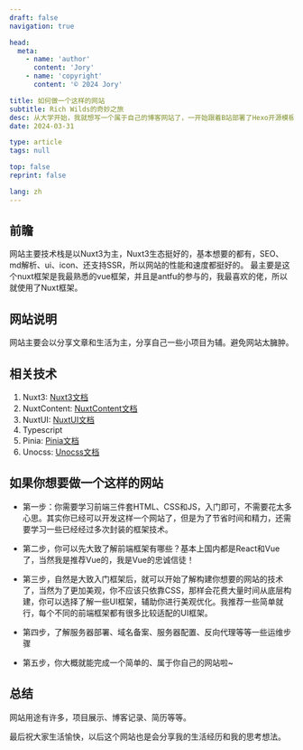 ```yaml
---
draft: false
navigation: true

head:
  meta:
    - name: 'author'
      content: 'Jory'
    - name: 'copyright'
      content: '© 2024 Jory'

title: 如何做一个这样的网站
subtitle: Rich Wilds的奇妙之旅
desc: 从大学开始，我就想写一个属于自己的博客网站了，一开始跟着B站部署了Hexo开源模板博客，后面又跟着部署了一个Vuepress的，后面自己想写一个全面一点的网站，不单单只博客，还包括一些项目啥的，第三个网站是看了antfu的网站后，看见他开源了，然后整体框架也是学习他的，后面自己融入了很多自己的东西，然后太乱了。直到现在，这个就是第四个博客网站了，只想用来做博客捏。
date: 2024-03-31

type: article
tags: null

top: false
reprint: false

lang: zh
---
```


## 前瞻

网站主要技术栈是以Nuxt3为主，Nuxt3生态挺好的，基本想要的都有，SEO、md解析、ui、icon、还支持SSR，所以网站的性能和速度都挺好的。
最主要是这个nuxt框架是我最熟悉的vue框架，并且是antfu的参与的，我最喜欢的佬，所以就使用了Nuxt框架。

## 网站说明

网站主要会以分享文章和生活为主，分享自己一些小项目为辅。避免网站太臃肿。

## 相关技术

1. Nuxt3: [Nuxt3文档](https://nuxt.com/docs/getting-started/introduction)
2. NuxtContent: [NuxtContent文档](https://content.nuxt.com/get-started/installation)
3. NuxtUI: [NuxtUI文档](https://ui.nuxt.com/getting-started/installation)
4. Typescript
5. Pinia: [Pinia文档](https://pinia.vuejs.org/introduction.html)
6. Unocss: [Unocss文档](https://unocss.dev/guide/)

## 如果你想要做一个这样的网站

- 第一步：你需要学习前端三件套HTML、CSS和JS，入门即可，不需要花太多心思。其实你已经可以开发这样一个网站了，但是为了节省时间和精力，还需要学习一些已经经过多次封装的框架技术。

- 第二步，你可以先大致了解前端框架有哪些？基本上国内都是React和Vue了，当然我是推荐Vue的，我是Vue的忠诚信徒！

- 第三步，自然是大致入门框架后，就可以开始了解构建你想要的网站的技术了，当然为了更加美观，你不应该只依靠CSS，那样会花费大量时间从底层构建，你可以选择了解一些UI框架，辅助你进行美观优化。我推荐一些简单就行，每个不同的前端框架都有很多比较适配的UI框架。

- 第四步，了解服务器部署、域名备案、服务器配置、反向代理等等一些运维步骤

- 第五步，你大概就能完成一个简单的、属于你自己的网站啦~

## 总结

网站用途有许多，项目展示、博客记录、简历等等。

最后祝大家生活愉快，以后这个网站也是会分享我的生活经历和我的思考想法。

